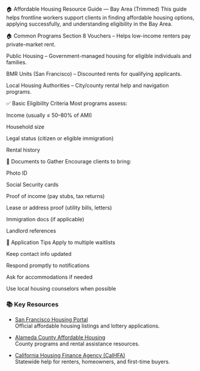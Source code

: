 🏠 Affordable Housing Resource Guide — Bay Area (Trimmed)
This guide helps frontline workers support clients in finding affordable housing options, applying successfully, and understanding eligibility in the Bay Area.

🏠 Common Programs
Section 8 Vouchers – Helps low-income renters pay private-market rent.

Public Housing – Government-managed housing for eligible individuals and families.

BMR Units (San Francisco) – Discounted rents for qualifying applicants.

Local Housing Authorities – City/county rental help and navigation programs.

✅ Basic Eligibility Criteria
Most programs assess:

Income (usually ≤ 50–80% of AMI)

Household size

Legal status (citizen or eligible immigration)

Rental history

📄 Documents to Gather
Encourage clients to bring:

Photo ID

Social Security cards

Proof of income (pay stubs, tax returns)

Lease or address proof (utility bills, letters)

Immigration docs (if applicable)

Landlord references

📌 Application Tips
Apply to multiple waitlists

Keep contact info updated

Respond promptly to notifications

Ask for accommodations if needed

Use local housing counselors when possible

### 📚 Key Resources

- [San Francisco Housing Portal](https://housing.sfgov.org)  
  Official affordable housing listings and lottery applications.

- [Alameda County Affordable Housing](https://www.acgov.org/cda/hcd/housing/affordablehousing.htm)  
  County programs and rental assistance resources.

- [California Housing Finance Agency (CalHFA)](https://www.calhfa.ca.gov)  
  Statewide help for renters, homeowners, and first-time buyers.
